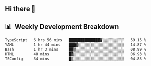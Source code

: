 ## Hi there 👋

<!--
**fullstakdeveloper/fullstakdeveloper** is a ✨ _special_ ✨ repository because its `README.md` (this file) appears on your GitHub profile.

Here are some ideas to get you started:

- 🔭 I’m currently working on ...
- 🌱 I’m currently learning ...
- 👯 I’m looking to collaborate on ...
- 🤔 I’m looking for help with ...
- 💬 Ask me about ...
- 📫 How to reach me: ...
- 😄 Pronouns: ...
- ⚡ Fun fact: ...
-->


## 📊 &nbsp;Weekly Development Breakdown
<!--START_SECTION:waka-->

```txt
TypeScript   6 hrs 56 mins   ██████████████▓░░░░░░░░░░   59.15 %
YAML         1 hr 44 mins    ███▓░░░░░░░░░░░░░░░░░░░░░   14.87 %
Bash         1 hr 3 mins     ██▒░░░░░░░░░░░░░░░░░░░░░░   08.99 %
HTML         48 mins         █▓░░░░░░░░░░░░░░░░░░░░░░░   06.93 %
TSConfig     34 mins         █▒░░░░░░░░░░░░░░░░░░░░░░░   04.83 %
```

<!--END_SECTION:waka-->


<!-- ARCHIVE-->

<!-- 
<h1 align="center">
    <img src="https://readme-typing-svg.herokuapp.com/?font=raleway&size=35&center=true&vCenter=true&width=500&color=FFFFFF&height=70&duration=4000&lines=+hey👋+I'm+James;" />
</h1>
-->

<!--  
<h3 align="center">Lets Connect</h3>
<p align="center">
<a href="https://linkedin.com/in/james-li-a81004275" target="blank"><img align="center" src="https://raw.githubusercontent.com/rahuldkjain/github-profile-readme-generator/master/src/images/icons/Social/linked-in-alt.svg" alt="james-li-a81004275" height="60" width="80" /></a>
</p>
-->

<!--   
<img width=390 src="https://github-readme-stats.vercel.app/api?username=Jli2007&count_private=true&show_icons=true&theme=github_dark&rank_icon=github&border_radius=10" alt="readme stats" />
<br/>
  <img width=325 align="center" src="https://github-readme-stats.vercel.app/api/top-langs/?username=JLi2007&hide=HTML&langs_count=8&layout=compact&theme=github_dark&border_radius=10&size_weight=0.5&count_weight=0.5&exclude_repo=github-readme-stats" alt="top langs" /> -->

